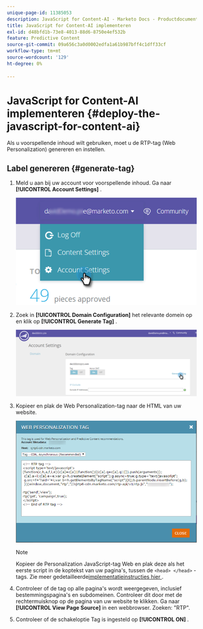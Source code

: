 ```yaml
---
unique-page-id: 11385053
description: JavaScript for Content-AI - Marketo Docs - Productdocumentatie implementeren
title: JavaScript for Content-AI implementeren
exl-id: d48bfd1b-73e8-4013-88d6-8750e4ef532b
feature: Predictive Content
source-git-commit: 09a656c3a0d0002edfa1a61b987bff4c1dff33cf
workflow-type: tm+mt
source-wordcount: '129'
ht-degree: 0%

---
```


# JavaScript for Content-AI implementeren {#deploy-the-javascript-for-content-ai}

Als u voorspellende inhoud wilt gebruiken, moet u de RTP-tag (Web Personalization) genereren en instellen.

## Label genereren {#generate-tag}

1. Meld u aan bij uw account voor voorspellende inhoud. Ga naar **[!UICONTROL Account Settings]** .

   ![](assets/settings-dropdown-account-hands.png)

1. Zoek in **[!UICONTROL Domain Configuration]** het relevante domein op en klik op **[!UICONTROL Generate Tag]** .

   ![](assets/generate-tag.png)

1. Kopieer en plak de Web Personalization-tag naar de HTML van uw website.

   ![](assets/web-personalization-tag.png)

   >[!NOTE]
   >
   >Kopieer de Personalization JavaScript-tag Web en plak deze als het eerste script in de koptekst van uw pagina&#39;s, tussen de `<head> </head>` -tags. Zie meer gedetailleerde [&#x200B; implementatieinstructies hier &#x200B;](/help/marketo/product-docs/web-personalization/rtp-tag-implementation/deploy-the-rtp-javascript.md).

1. Controleer of de tag op alle pagina&#39;s wordt weergegeven, inclusief bestemmingspagina&#39;s en subdomeinen. Controleer dit door met de rechtermuisknop op de pagina van uw website te klikken. Ga naar **[!UICONTROL View Page Source]** in een webbrowser. Zoeken: &quot;RTP&quot;.

1. Controleer of de schakeloptie Tag is ingesteld op **[!UICONTROL ON]** .
